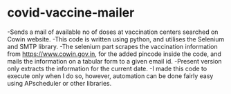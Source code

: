 # covid-vaccine-mailer
-Sends a mail of available no of doses at vaccination centers searched on Cowin website.
-This code is written using python, and utilises the Selenium and SMTP library. 
-The selenium part scrapes the vaccination information from https://www.cowin.gov.in, for the added pincode inside the code, and mails the information on a tabular form to a given email id.
-Present version only extracts the information for the current date.
-I made this code to execute only when I do so, however, automation can be done fairly easy using APscheduler or other libraries.



